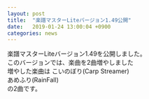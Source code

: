 ```yaml
---
layout: post
title:  "楽譜マスターLiteバージョン1.49公開"
date:   2019-01-24 13:00:04 +0900
categories: news
---
```



楽譜マスターLiteバージョン1.49を公開しました。  
このバージョンでは、楽曲を2曲増やしました  
増やした楽曲は
こいのぼり(Carp Streamer)  
あめふり(RainFall)  
の2曲です。

